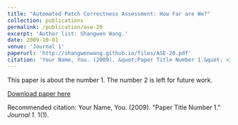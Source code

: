 ```yaml
---
title: "Automated Patch Correctness Assessment: How Far are We?"
collection: publications
permalink: /publication/ase-20
excerpt: 'Author list: Shangwen Wang.'
date: 2009-10-01
venue: 'Journal 1'
paperurl: 'http://shangwenwang.github.io/files/ASE-20.pdf'
citation: 'Your Name, You. (2009). &quot;Paper Title Number 1.&quot; <i>Journal 1</i>. 1(1).'
---
```

This paper is about the number 1. The number 2 is left for future work.

[Download paper here](http://shangwenwang.github.io/files/ASE-20.pdf)

Recommended citation: Your Name, You. (2009). "Paper Title Number 1." <i>Journal 1</i>. 1(1).
